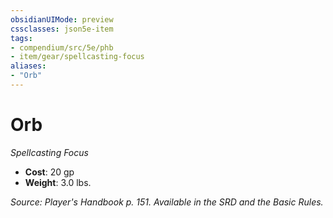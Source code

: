 ```yaml
---
obsidianUIMode: preview
cssclasses: json5e-item
tags:
- compendium/src/5e/phb
- item/gear/spellcasting-focus
aliases: 
- "Orb"
---
```

# Orb
*Spellcasting Focus*  

- **Cost**: 20 gp
- **Weight**: 3.0 lbs.

*Source: Player's Handbook p. 151. Available in the SRD and the Basic Rules.*